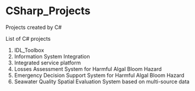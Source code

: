 # CSharp_Projects
Projects created by C#

List of C# projects

1. IDL_Toolbox
2. Information System Integration 
3. Integrated service platform
4. Losses Assessment System for Harmful Algal Bloom Hazard
5. Emergency Decision Support System for Harmful Algal Bloom Hazard
6. Seawater Quality Spatial Evaluation System based on multi-source data
